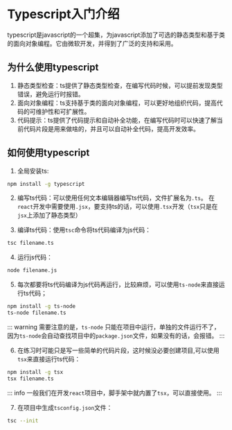 # Typescript入门介绍
typescript是javascript的一个超集，为javascript添加了可选的静态类型和基于类的面向对象编程。它由微软开发，并得到了广泛的支持和采用。

## 为什么使用typescript
1. 静态类型检查：ts提供了静态类型检查，在编写代码时候，可以提前发现类型错误，避免运行时报错。
2. 面向对象编程：ts支持基于类的面向对象编程，可以更好地组织代码，提高代码的可维护性和可扩展性。
3. 代码提示：ts提供了代码提示和自动补全功能，在编写代码时可以快速了解当前代码片段是用来做啥的，并且可以自动补全代码，提高开发效率。

## 如何使用typescript

1. 全局安装ts:
``` bash
npm install -g typescript
```

2. 编写ts代码：可以使用任何文本编辑器编写ts代码，文件扩展名为`.ts`。
    在`react`开发中需要使用`.jsx`，要支持ts的话，可以使用`.tsx`开发（`tsx`只是在`jsx`上添加了静态类型）

3. 编译ts代码：使用`tsc`命令将ts代码编译为js代码：
``` bash
tsc filename.ts
```

4. 运行js代码：
``` bash
node filename.js
```

5. 每次都要将ts代码编译为js代码再运行，比较麻烦，可以使用`ts-node`来直接运行ts代码；
``` bash
npm install -g ts-node
ts-node filename.ts
```
::: warning
需要注意的是，`ts-node` 只能在项目中运行，单独的文件运行不了，因为`ts-node`会自动查找项目中的`package.json`文件，如果没有的话，会报错。
:::

6. 在练习时可能只是写一些简单的代码片段，这时候没必要创建项目,可以使用`tsx`来直接运行ts代码：
``` bash
npm install -g tsx
tsx filename.ts
```
::: info
一般我们在开发`react`项目中，脚手架中就内置了`tsx`，可以直接使用。
:::

7. 在项目中生成`tsconfig.json`文件：
``` bash
tsc --init
```